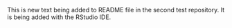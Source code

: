 This is new text being added to README file in the second test repository. It is being added with the RStudio IDE. 
